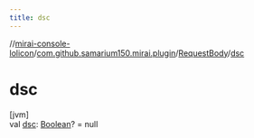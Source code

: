 ```yaml
---
title: dsc
---
```

//[mirai-console-lolicon](../../../index.html)/[com.github.samarium150.mirai.plugin](../index.html)/[RequestBody](index.html)/[dsc](dsc.html)



# dsc



[jvm]\
val [dsc](dsc.html): [Boolean](https://kotlinlang.org/api/latest/jvm/stdlib/kotlin/-boolean/index.html)? = null




